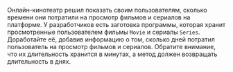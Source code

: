 Онлайн-кинотеатр решил показать своим пользователям, сколько времени они потратили на просмотр фильмов и сериалов на платформе. У разработчиков есть заготовка программы, которая хранит просмотренные пользователем фильмы `Movie` и сериалы `Series`. Доработайте её, добавив информацию о том, сколько дней потратил пользователь на просмотр фильмов и сериалов. Обратите внимание, что их длительность хранится в минутах, а метод должен возвращать длительность в днях.